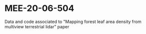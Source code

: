 # MEE-20-06-504
Data and code associated to "Mapping forest leaf area density from multiview terrestrial lidar" paper
